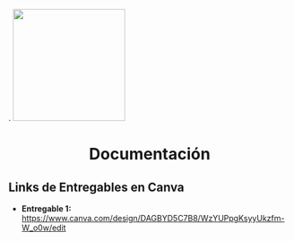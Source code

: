 <p align="left"> .
  <img src="https://semanadelcannabis.cayetano.edu.pe/assets/img/logo-upch.png" width="200">
  <h1 align="center">Documentación</h1>
</p>

## Links de Entregables en Canva
- **Entregable 1:**<br>https://www.canva.com/design/DAGBYD5C7B8/WzYUPpgKsyyUkzfm-W_o0w/edit

